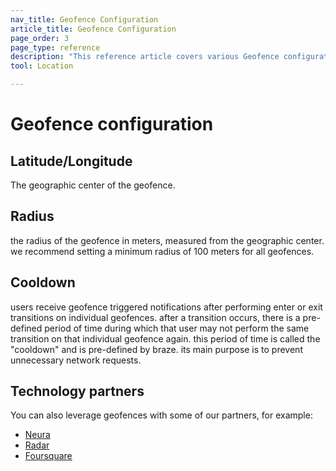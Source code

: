 ```yaml
---
nav_title: Geofence Configuration
article_title: Geofence Configuration
page_order: 3
page_type: reference
description: "This reference article covers various Geofence configurations."
tool: Location

---
```


# Geofence configuration

## Latitude/Longitude

The geographic center of the geofence.

## Radius

the radius of the geofence in meters, measured from the geographic center. we recommend setting a minimum radius of 100 meters for all geofences.

## Cooldown

users receive geofence triggered notifications after performing enter or exit transitions on individual geofences.  after a transition occurs, there is a pre-defined period of time during which that user may not perform the same transition on that individual geofence again. this period of time is called the "cooldown" and is pre-defined by braze. its main purpose is to prevent unnecessary network requests.

## Technology partners
You can also leverage geofences with some of our partners, for example: 

- [Neura][1]
- [Radar][2]
- [Foursquare][3]

[1]: {{site.baseurl}}/partners/data_augmentation/contextual_location/neura_actions/
[2]: {{site.baseurl}}/partners/data_augmentation/contextual_location/radar/
[3]: {{site.baseurl}}/partners/data_augmentation/contextual_location/foursquare/
